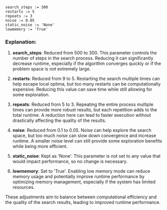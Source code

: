 ```plaintext
search_steps := 300
restarts := 5
repeats := 3
noise := 0.05
static_noise := 'None'
lowmemory := 'True'
```

### Explanation:
1. **search_steps**: Reduced from 500 to 300. This parameter controls the number of steps in the search process. Reducing it can significantly decrease runtime, especially if the algorithm converges quickly or if the problem space is not extremely large.

2. **restarts**: Reduced from 9 to 5. Restarting the search multiple times can help escape local optima, but too many restarts can be computationally expensive. Reducing this value can save time while still allowing for some exploration.

3. **repeats**: Reduced from 5 to 3. Repeating the entire process multiple times can provide more robust results, but each repetition adds to the total runtime. A reduction here can lead to faster execution without drastically affecting the quality of the results.

4. **noise**: Reduced from 0.1 to 0.05. Noise can help explore the search space, but too much noise can slow down convergence and increase runtime. A smaller noise level can still provide some exploration benefits while being more efficient.

5. **static_noise**: Kept as 'None'. This parameter is not set to any value that would impact performance, so no change is necessary.

6. **lowmemory**: Set to 'True'. Enabling low memory mode can reduce memory usage and potentially improve runtime performance by optimizing memory management, especially if the system has limited resources.

These adjustments aim to balance between computational efficiency and the quality of the search results, leading to improved runtime performance.